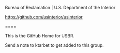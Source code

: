 Bureau of Reclamation | U.S. Department of the Interior

https://github.com/usinterior/usinterior

====

This is the GitHub Home for USBR.


Send a note to ktarbet to get added to this group.

